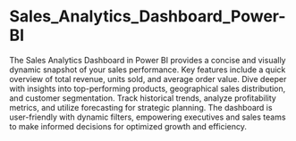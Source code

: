 # Sales_Analytics_Dashboard_Power-BI
The Sales Analytics Dashboard in Power BI provides a concise and visually dynamic snapshot of your sales performance. Key features include a quick overview of total revenue, units sold, and average order value. Dive deeper with insights into top-performing products, geographical sales distribution, and customer segmentation. Track historical trends, analyze profitability metrics, and utilize forecasting for strategic planning. The dashboard is user-friendly with dynamic filters, empowering executives and sales teams to make informed decisions for optimized growth and efficiency.
